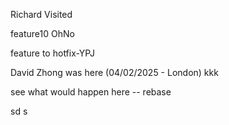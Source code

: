 
Richard Visited

feature10 OhNo

feature to hotfix-YPJ

David Zhong was here (04/02/2025 - London)
kkk

see what would happen here -- rebase

sd
s
